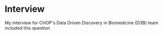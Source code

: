 # Interview
My interview for CHOP's Data Driven Discovery in Biomedicine (D3B) team included this question
